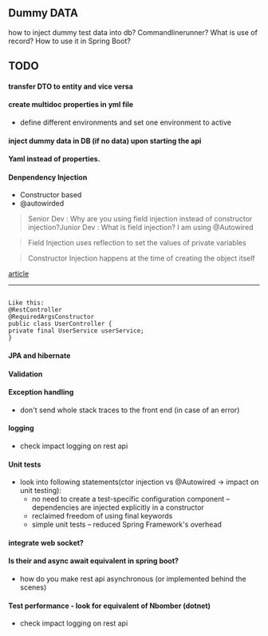 ## Dummy DATA
how to inject dummy test data into db? Commandlinerunner?
What is use of record? How to use it in Spring Boot?
## TODO

#### transfer DTO to entity and vice versa

#### create multidoc properties in yml file
- define different environments and set one environment to active

#### inject dummy data in DB (if no data) upon starting the api

#### Yaml instead of properties.

#### Denpendency Injection
- Constructor based
- @autowirded
 
 > Senior Dev : Why are you using field injection instead of constructor injection?Junior Dev : What is field injection? I am using @Autowired

 > Field Injection uses reflection to set the values of private variables

 > Constructor Injection happens at the time of creating the object itself

  [article](https://eng.zemosolabs.com/when-not-to-autowire-in-spring-spring-boot-93e6a01cb793)

---

  ```Suggestion: With Lombok's @RequiredArgsConstructor, I can have all the advantages of Constructor Injection without having to manually adapt constructors when adding/changing/removing injected fields.... assuming I don't need to do anything fancy in the constructor, and the Lombok-generated one is sufficient.

Like this:
@RestController
@RequiredArgsConstructor
public class UserController {
private final UserService userService;
}
  ```


#### JPA and hibernate
#### Validation
#### Exception handling
- don't send whole stack traces to the front end (in case of an error)
#### logging
  - check impact logging on rest api
#### Unit tests
  - look into following statements(ctor injection vs @Autowired -> impact on unit testing):
    - no need to create a test-specific configuration component – dependencies are injected explicitly in a constructor
    - reclaimed freedom of using final keywords 
    - simple unit tests – reduced Spring Framework's overhead

#### integrate web socket?
#### Is their and async await equivalent in spring boot?
  - how do you make rest api asynchronous (or implemented behind the scenes)

#### Test performance - look for equivalent of Nbomber (dotnet)
- check impact logging on rest api

